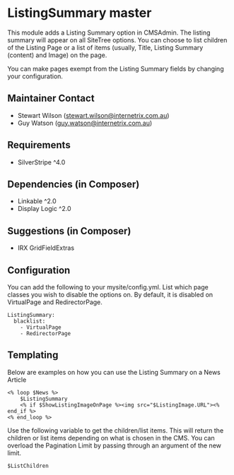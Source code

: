 ListingSummary master
=======================================

This module adds a Listing Summary option in CMSAdmin. The listing summary will appear on all SiteTree options. You can choose to list children of the Listing Page or a list of items (usually, Title, Listing Summary (content) and Image) on the page.

You can make pages exempt from the Listing Summary fields by changing your configuration.

Maintainer Contact
------------------
*  Stewart Wilson (<stewart.wilson@internetrix.com.au>)
*  Guy Watson (<guy.watson@internetrix.com.au>)

## Requirements

* SilverStripe ^4.0

## Dependencies (in Composer)

* Linkable ^2.0
* Display Logic ^2.0

## Suggestions (in Composer)

* IRX GridFieldExtras

## Configuration

You can add the following to your mysite/config.yml. List which page classes you wish to disable the options on. By default, it is disabled on VirtualPage and RedirectorPage.

	ListingSummary:
	  blacklist:
	    - VirtualPage
	    - RedirectorPage
 
## Templating

Below are examples on how you can use the Listing Summary on a News Article

	<% loop $News %>
		$ListingSummary
		<% if $ShowListingImageOnPage %><img src="$ListingImage.URL"><% end_if %>
	<% end_loop %>  
	
Use the following variable to get the children/list items. This will return the children or list items depending on what is chosen in the CMS. You can overload the Pagination Limit by passing through an argument of the new limit.

	$ListChildren